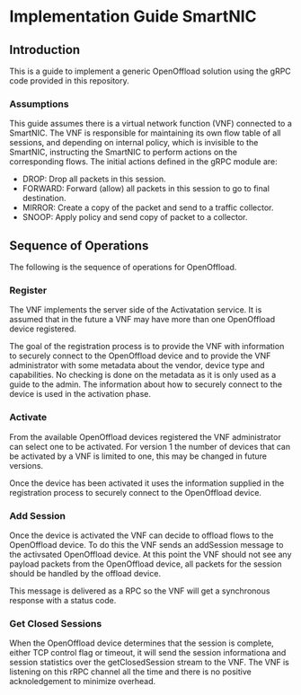 # Implementation Guide SmartNIC

## Introduction
This is a guide to implement a generic OpenOffload solution using the gRPC code provided in this repository. 

### Assumptions
This guide assumes there is a virtual network function (VNF) connected to a SmartNIC. The VNF is responsible for maintaining its own flow table of all sessions, and depending on internal policy, which is invisible to the SmartNIC, instructing the SmartNIC to perform actions on the corresponding flows. The initial actions defined in the  gRPC module are:

- DROP: Drop all packets in this session.
- FORWARD: Forward (allow) all packets in this session to go to final destination.
- MIRROR: Create a copy of the packet and send to a traffic collector.
- SNOOP: Apply policy and send copy of packet to a collector.

## Sequence of Operations

The following is the sequence of operations for OpenOffload.

### Register
The VNF implements the server side of the Activatation service. It is assumed that in the future a VNF may have more than one OpenOffload device registered. 

The goal of the registration process is to provide the VNF with information to securely connect to the OpenOffload device and to provide the VNF administrator with some metadata about the vendor, device type and capabilities. No checking is done on the metadata as it is only used as a guide to the admin. The information about how to securely connect to the device is used in the activation phase.

### Activate
From the available OpenOffload devices registered the VNF administrator can select one to be activated. For version 1 the number of devices that can be activated by a VNF is limited to one, this may be changed in future versions.

Once the device has been activated it uses the information supplied in the registration process to securely connect to the OpenOffload device.

### Add Session
Once the device is activated the VNF can decide to offload flows to the OpenOffload device. To do this the VNF sends an addSession message to the activsated OpenOffload device. At this point the VNF should not see any payload packets from the OpenOffload device, all packets for the session should be handled by the offload device.

This message is delivered as a RPC so the VNF will get a synchronous response with a status code.

### Get Closed Sessions
When the OpenOffload device determines that the session is complete, either TCP control flag or timeout, it will send the session informationa and session statistics over the getClosedSession stream to the VNF. The VNF is listening on this rRPC channel all the time and there is no positive acknoledgement to minimize overhead.

